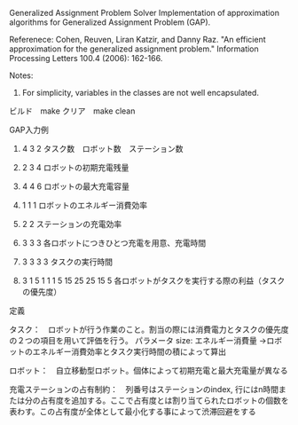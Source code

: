 Generalized Assignment Problem Solver
Implementation of approximation algorithms for Generalized Assignment Problem (GAP).

Referenece: Cohen, Reuven, Liran Katzir, and Danny Raz. "An efficient approximation for the generalized assignment problem." Information Processing Letters 100.4 (2006): 162-166.

Notes:
1. For simplicity, variables in the classes are not well encapsulated.

ビルド　make 
クリア　make clean

GAP入力例
1. 4 3 2
タスク数　ロボット数　ステーション数

2. 2 3 4
ロボットの初期充電残量

3. 4 4 6
ロボットの最大充電容量

4. 1 1 1
ロボットのエネルギー消費効率

5. 2 2
ステーションの充電効率

6. 3 3 3
各ロボットにつきひとつ充電を用意、充電時間

7.  3 3 3 3
タスクの実行時間

8.  3 1 5
    1 1 1
    5 15 25
    25 15 5
各ロボットがタスクを実行する際の利益（タスクの優先度）





定義

タスク：　ロボットが行う作業のこと。割当の際には消費電力とタスクの優先度の２つの項目を用いて評価を行う。
            パラメータ
            size: エネルギー消費量
            →ロボットのエネルギー消費効率とタスク実行時間の積によって算出

ロボット：　自立移動型ロボット。個体によって初期充電と最大充電量が異なる

充電ステーションの占有制約：　列番号はステーションのindex, 行にはn時間または分の占有度を追加する。ここで占有度とは割り当てられたロボットの個数を表わす。この占有度が全体として最小化する事によって渋滞回避をする

